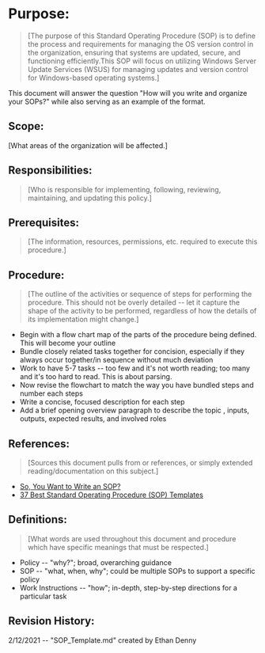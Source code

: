 # Purpose:
> [The purpose of this Standard Operating Procedure (SOP) is to define the process and requirements for managing the OS version control in the organization, ensuring that systems are updated, secure, and functioning efficiently.This SOP will focus on utilizing Windows Server Update Services (WSUS) for managing updates and version control for Windows-based operating systems.]

This document will answer the question "How will you write and organize your SOPs?" while also serving as an example of the format.

## Scope:

[What areas of the organization will be affected.]

## Responsibilities:

> [Who is responsible for implementing, following, reviewing, maintaining, and updating this policy.]

## Prerequisites:

> [The information, resources, permissions, etc. required to execute this procedure.]

## Procedure:

> [The outline of the activities or sequence of steps for performing the procedure. This should not be overly detailed -- let it capture the shape of the activity to be performed, regardless of how the details of its implementation might change.]

- Begin with a flow chart map of the parts of the procedure being defined. This will become your outline
- Bundle closely related tasks together for concision, especially if they always occur together/in sequence without much deviation
- Work to have 5-7 tasks -- too few and it's not worth reading; too many and it's too hard to read. This is about parsing.
- Now revise the flowchart to match the way you have bundled steps and number each steps
- Write a concise, focused description for each step
- Add a brief opening overview paragraph to describe the topic , inputs, outputs, expected results, and involved roles

## References:

> [Sources this document pulls from or references, or simply extended reading/documentation on this subject.]

- [So, You Want to Write an SOP?](https://www.thinkhdi.com/library/supportworld/2017/you-want-to-write-an-sop.aspx)
- [37 Best Standard Operating Procedure (SOP) Templates](https://templatelab.com/sop-templates/)
## Definitions:

> [What words are used throughout this document and procedure which have specific meanings that must be respected.]

- Policy -- "why?"; broad, overarching guidance
- SOP -- "what, when, why"; could be multiple SOPs to support a specific policy
- Work Instructions -- "how"; in-depth, step-by-step directions for a particular task

## Revision History:

2/12/2021 -- "SOP_Template.md" created by Ethan Denny
